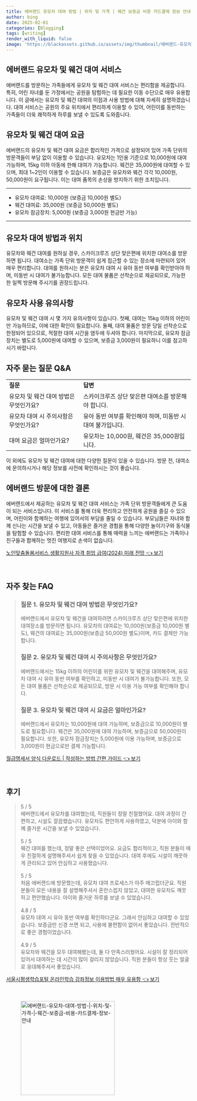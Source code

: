 ```yaml
---
title: 에버랜드 유모차 대여 방법 | 위치 및 가격 | 웨건 보증금 비용 카드결제 정보 안내
author: bing
date: 2025-02-01
categories: [Blogging]
tags: [writing]
render_with_liquid: false
image: 'https://blackassets.github.io/assets/img/thumbnail/에버랜드-유모차-대여-방법-|-위치-및-가격-|-웨건-보증금-비용-카드결제-정보-안내.webp'
---
```



<h2 id='에버랜드_유모차_및_웨건_대여_서비스'>에버랜드 유모차 및 웨건 대여 서비스</h2>

<p>에버랜드를 방문하는 가족들에게 유모차 및 웨건 대여 서비스는 편리함을 제공합니다. 특히, 어린 자녀를 둔 가정에서는 공원을 탐험하는 데 필요한 이동 수단으로 매우 유용합니다. 이 글에서는 유모차 및 웨건 대여의 이점과 사용 방법에 대해 자세히 설명하겠습니다. 대여 서비스는 공원의 주요 위치에서 편리하게 이용할 수 있어, 어린이를 동반하는 가족들이 더욱 쾌적하게 하루를 보낼 수 있도록 도와줍니다.</p>

<h2 id='유모차_및_웨건_대여_요금'>유모차 및 웨건 대여 요금</h2>

<p>에버랜드의 유모차 및 웨건 대여 요금은 합리적인 가격으로 설정되어 있어 가족 단위의 방문객들이 부담 없이 이용할 수 있습니다. 유모차는 1인용 기준으로 10,000원에 대여 가능하며, 15kg 이하 아동에 한해 대여가 가능합니다. 웨건은 35,000원에 대여할 수 있으며, 최대 1~2인이 이용할 수 있습니다. 보증금은 유모차와 웨건 각각 10,000원, 50,000원이 요구됩니다. 이는 대여 품목의 손상을 방지하기 위한 조치입니다.</p>

<hr />

<ul>
    <li>유모차 대여료: 10,000원 (보증금 10,000원 별도)</li>
    <li>웨건 대여료: 35,000원 (보증금 50,000원 별도)</li>
    <li>유모차 잠금장치: 5,000원 (보증금 3,000원 현금만 가능)</li>
</ul>

<hr />

<h2 id='유모차_대여_방법과_위치'>유모차 대여 방법과 위치</h2>

<p>유모차와 웨건 대여를 원하실 경우, 스카이크루즈 상단 맞은편에 위치한 대여소를 방문하면 됩니다. 대여소는 가족 단위 방문객이 쉽게 접근할 수 있는 장소에 마련되어 있어 매우 편리합니다. 대여를 원하시는 분은 유모차 대여 시 유아 동반 여부를 확인받아야 하며, 미동반 시 대여가 불가능합니다. 모든 대여 물품은 선착순으로 제공되므로, 가능한 한 일찍 방문해 주시기를 권장드립니다.</p>

<h2 id='유모차_사용_유의사항'>유모차 사용 유의사항</h2>

<p>유모차 및 웨건 대여 시 몇 가지 유의사항이 있습니다. 첫째, 대여는 15kg 이하의 어린이만 가능하므로, 이에 대한 확인이 필요합니다. 둘째, 대여 물품은 방문 당일 선착순으로 한정되어 있으므로, 적절한 대여 시간을 염두에 두셔야 합니다. 마지막으로, 유모차 잠금장치는 별도로 5,000원에 대여할 수 있으며, 보증금 3,000원이 필요하니 이를 참고하시기 바랍니다.</p>

<h2 id='자주_묻는_질문_QNA'>자주 묻는 질문 Q&A</h2>

<table>
    <tr>
        <td><b>질문</b></td>
        <td><b>답변</b></td>
    </tr>
    <tr>
        <td>유모차 및 웨건 대여 방법은 무엇인가요?</td>
        <td>스카이크루즈 상단 맞은편 대여소를 방문해야 합니다.</td>
    </tr>
    <tr>
        <td>유모차 대여 시 주의사항은 무엇인가요?</td>
        <td>유아 동반 여부를 확인해야 하며, 미동반 시 대여 불가입니다.</td>
    </tr>
    <tr>
        <td>대여 요금은 얼마인가요?</td>
        <td>유모차는 10,000원, 웨건은 35,000원입니다.</td>
    </tr>
</table>

<p>이 외에도 유모차 및 웨건 대여에 대한 다양한 질문이 있을 수 있습니다. 방문 전, 대여소에 문의하시거나 해당 정보를 사전에 확인하시는 것이 좋습니다.</p>

<h2 id='에버랜드_방문에_대한_결론'>에버랜드 방문에 대한 결론</h2>

<p>에버랜드에서 제공하는 유모차 및 웨건 대여 서비스는 가족 단위 방문객들에게 큰 도움이 되는 서비스입니다. 이 서비스를 통해 더욱 편리하고 안전하게 공원을 즐길 수 있으며, 어린이와 함께하는 여행에 있어서의 부담을 줄일 수 있습니다. 부모님들은 자녀와 함께 신나는 시간을 보낼 수 있고, 아동들은 즐거운 경험을 통해 다양한 놀이기구와 동식물을 탐험할 수 있습니다. 편리한 대여 서비스를 통해 매력을 느끼는 에버랜드는 가족이나 친구들과 함께하는 멋진 여행지로 손색이 없습니다.</p>


<p><a class="click-button" title="노인맞춤돌봄서비스 생활지원사 자격 취업 급여(2024) 미래 전망" href="https://blackassets.github.io/posts/%EB%85%B8%EC%9D%B8%EB%A7%9E%EC%B6%A4%EB%8F%8C%EB%B4%84%EC%84%9C%EB%B9%84%EC%8A%A4-%EC%83%9D%ED%99%9C%EC%A7%80%EC%9B%90%EC%82%AC-%EC%9E%90%EA%B2%A9-%EC%B7%A8%EC%97%85-%EA%B8%89%EC%97%AC(2024)-%EB%AF%B8%EB%9E%98-%EC%A0%84%EB%A7%9D/" rel="dofollow">노인맞춤돌봄서비스 생활지원사 자격 취업 급여(2024) 미래 전망 👈 보기</a></p><br>
<h2 id='자주_찾는_FAQ'>자주 찾는 FAQ</h2>
<div itemscope="" itemtype="https://schema.org/FAQPage"> 
<blockquote> 
<div itemscope="" itemprop="mainEntity" itemtype="https://schema.org/Question"> 
<h3 itemprop="name">질문 1. 유모차 및 웨건 대여 방법은 무엇인가요?</h3> 
<div itemscope="" itemprop="acceptedAnswer" itemtype="https://schema.org/Answer"> 
<span itemprop="text"> 
<p>에버랜드에서 유모차 및 웨건을 대여하려면 스카이크루즈 상단 맞은편에 위치한 대여장소를 방문하면 됩니다. 유모차의 대여료는 10,000원(보증금 10,000원 별도), 웨건의 대여료는 35,000원(보증금 50,000원 별도)이며, 카드 결제만 가능합니다.</p> 
</span> 
</div> 
</div> 

<div itemscope="" itemprop="mainEntity" itemtype="https://schema.org/Question"> 
<h3 itemprop="name">질문 2. 유모차 및 웨건 대여 시 주의사항은 무엇인가요?</h3> 
<div itemscope="" itemprop="acceptedAnswer" itemtype="https://schema.org/Answer"> 
<span itemprop="text"> 
<p>에버랜드에서는 15kg 이하의 어린이를 위한 유모차 및 웨건을 대여해주며, 유모차 대여 시 유아 동반 여부를 확인하고, 미동반 시 대여가 불가능합니다. 또한, 모든 대여 물품은 선착순으로 제공되므로, 방문 시 이용 가능 여부를 확인해야 합니다.</p> 
</span> 
</div> 
</div> 

<div itemscope="" itemprop="mainEntity" itemtype="https://schema.org/Question"> 
<h3 itemprop="name">질문 3. 유모차 및 웨건 대여 시 요금은 얼마인가요?</h3> 
<div itemscope="" itemprop="acceptedAnswer" itemtype="https://schema.org/Answer"> 
<span itemprop="text"> 
<p>에버랜드에서 유모차는 10,000원에 대여 가능하며, 보증금으로 10,000원이 별도로 필요합니다. 웨건은 35,000원에 대여 가능하며, 보증금으로 50,000원이 필요합니다. 또한, 유모차 잠금장치는 5,000원에 이용 가능하며, 보증금으로 3,000원이 현금으로만 결제 가능합니다.</p> 
</span> 
</div> 
</div> 
</blockquote> 
</div>
<p><a class="click-button" title="월급명세서 양식 다운로드 | 작성하는 방법 간편 가이드" href="https://blackassets.github.io/posts/%EC%9B%94%EA%B8%89%EB%AA%85%EC%84%B8%EC%84%9C-%EC%96%91%EC%8B%9D-%EB%8B%A4%EC%9A%B4%EB%A1%9C%EB%93%9C-%EC%9E%91%EC%84%B1%ED%95%98%EB%8A%94-%EB%B0%A9%EB%B2%95-%EA%B0%84%ED%8E%B8-%EA%B0%80%EC%9D%B4%EB%93%9C/" rel="dofollow">월급명세서 양식 다운로드 | 작성하는 방법 간편 가이드 👈 보기</a></p><br>
<h2 id='후기'>후기</h2>
<div itemscope itemtype="https://schema.org/Product">
  <blockquote>
  <div itemprop="review" itemscope itemtype="https://schema.org/Review">
      <div itemprop="reviewRating" itemscope itemtype="https://schema.org/Rating"> <span itemprop="ratingValue">5</span> / <span itemprop="bestRating">5</span> </div>
      <span itemprop="reviewBody">에버랜드에서 유모차를 대여했는데, 직원들이 정말 친절했어요. 대여 과정이 간편하고, 시설도 깔끔했습니다. 유모차도 편안하게 사용하였고, 덕분에 아이와 함께 즐거운 시간을 보낼 수 있었습니다.</span>
  </div>
  <br>
  <div itemprop="review" itemscope itemtype="https://schema.org/Review">
      <div itemprop="reviewRating" itemscope itemtype="https://schema.org/Rating"> <span itemprop="ratingValue">5</span> / <span itemprop="bestRating">5</span> </div>
      <span itemprop="reviewBody">웨건 대여를 했는데, 정말 좋은 선택이었어요. 요금도 합리적이고, 직원 분들이 매우 친절하게 설명해주셔서 쉽게 찾을 수 있었습니다. 대여 후에도 시설이 깨끗하게 관리되고 있어 안심하고 사용했습니다.</span>
  </div>
  <br>
  <div itemprop="review" itemscope itemtype="https://schema.org/Review">
      <div itemprop="reviewRating" itemscope itemtype="https://schema.org/Rating"> <span itemprop="ratingValue">5</span> / <span itemprop="bestRating">5</span> </div>
      <span itemprop="reviewBody">처음 에버랜드에 방문했는데, 유모차 대여 프로세스가 아주 매끄럽더군요. 직원분들이 모든 내용을 잘 설명해주셔서 혼란스럽지 않았고, 대여한 유모차도 깨끗하고 편안했습니다. 아이와 즐거운 하루를 보낼 수 있었습니다.</span>
  </div>
  <br>
  <div itemprop="review" itemscope itemtype="https://schema.org/Review">
      <div itemprop="reviewRating" itemscope itemtype="https://schema.org/Rating"> <span itemprop="ratingValue">4.8</span> / <span itemprop="bestRating">5</span> </div>
      <span itemprop="reviewBody">유모차 대여 시 유아 동반 여부를 확인하더군요. 그래서 안심하고 대여할 수 있었습니다. 보증금만 신경 쓰면 되고, 사용에 불편함이 없어서 좋았습니다. 전반적으로 좋은 경험이었습니다.</span>
  </div>
  <br>
  <div itemprop="review" itemscope itemtype="https://schema.org/Review">
      <div itemprop="reviewRating" itemscope itemtype="https://schema.org/Rating"> <span itemprop="ratingValue">4.9</span> / <span itemprop="bestRating">5</span> </div>
      <span itemprop="reviewBody">유모차와 웨건을 모두 대여해봤는데, 둘 다 만족스러웠어요. 시설이 잘 정리되어 있어서 대여하는 데 시간이 많이 걸리지 않았습니다. 직원 분들이 항상 웃는 얼굴로 응대해주셔서 좋았습니다.</span>
  </div>
  </blockquote>
</div>
<p><a class="click-button" title="서울시평생학습포털 온라인학습 강좌정보 이용방법 매우 유용함" href="https://blackassets.github.io/posts/%EC%84%9C%EC%9A%B8%EC%8B%9C%ED%8F%89%EC%83%9D%ED%95%99%EC%8A%B5%ED%8F%AC%ED%84%B8-%EC%98%A8%EB%9D%BC%EC%9D%B8%ED%95%99%EC%8A%B5-%EA%B0%95%EC%A2%8C%EC%A0%95%EB%B3%B4-%EC%9D%B4%EC%9A%A9%EB%B0%A9%EB%B2%95-%EB%A7%A4%EC%9A%B0-%EC%9C%A0%EC%9A%A9%ED%95%A8/" rel="dofollow">서울시평생학습포털 온라인학습 강좌정보 이용방법 매우 유용함 👈 보기</a></p><br>
<figure class="image"><img src="https://blackassets.github.io/assets/img/thumbnail/에버랜드-유모차-대여-방법-|-위치-및-가격-|-웨건-보증금-비용-카드결제-정보-안내.webp" alt="에버랜드-유모차-대여-방법-|-위치-및-가격-|-웨건-보증금-비용-카드결제-정보-안내" width="256" height="256"></figure>